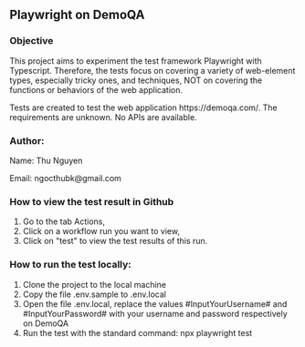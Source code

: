 ## Playwright on DemoQA
### Objective
<p> This project aims to experiment the test framework Playwright with Typescript.
 Therefore, the tests focus on covering a variety of web-element types, especially tricky ones, and techniques, NOT on covering the functions or behaviors of the web application. </p>

 <p>Tests are created to test the web application https://demoqa.com/. 
 The requirements are unknown. No APIs are available.
 </p>

 ### Author:
<p> Name: Thu Nguyen
</p>
<p>
Email: ngocthubk@gmail.com
</p>

### How to view the test result in Github 
1. Go to the tab Actions,
2. Click on a workflow run you want to view,
3. Click on "test" to view the test results of this run.
   
### How to run the test locally:
1. Clone the project to the local machine
2. Copy the file .env.sample to .env.local
3. Open the file .env.local, replace the values #InputYourUsername# and #InputYourPassword# with your username and password respectively on DemoQA
4. Run the test with the standard command: npx playwright test


